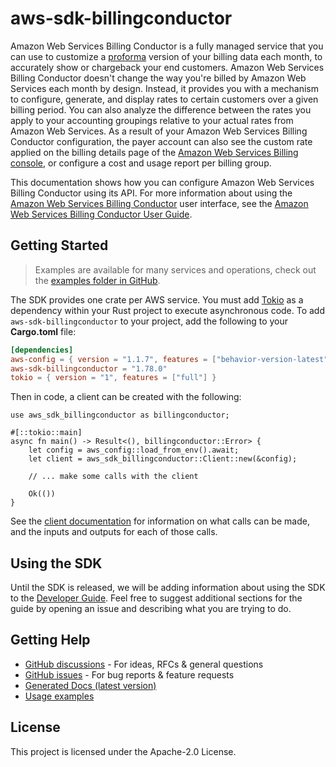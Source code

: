 # aws-sdk-billingconductor

Amazon Web Services Billing Conductor is a fully managed service that you can use to customize a [proforma](https://docs.aws.amazon.com/billingconductor/latest/userguide/understanding-eb.html#eb-other-definitions) version of your billing data each month, to accurately show or chargeback your end customers. Amazon Web Services Billing Conductor doesn't change the way you're billed by Amazon Web Services each month by design. Instead, it provides you with a mechanism to configure, generate, and display rates to certain customers over a given billing period. You can also analyze the difference between the rates you apply to your accounting groupings relative to your actual rates from Amazon Web Services. As a result of your Amazon Web Services Billing Conductor configuration, the payer account can also see the custom rate applied on the billing details page of the [Amazon Web Services Billing console](https://console.aws.amazon.com/billing), or configure a cost and usage report per billing group.

This documentation shows how you can configure Amazon Web Services Billing Conductor using its API. For more information about using the [Amazon Web Services Billing Conductor](https://console.aws.amazon.com/billingconductor/) user interface, see the [Amazon Web Services Billing Conductor User Guide](https://docs.aws.amazon.com/billingconductor/latest/userguide/what-is-billingconductor.html).

## Getting Started

> Examples are available for many services and operations, check out the
> [examples folder in GitHub](https://github.com/awslabs/aws-sdk-rust/tree/main/examples).

The SDK provides one crate per AWS service. You must add [Tokio](https://crates.io/crates/tokio)
as a dependency within your Rust project to execute asynchronous code. To add `aws-sdk-billingconductor` to
your project, add the following to your **Cargo.toml** file:

```toml
[dependencies]
aws-config = { version = "1.1.7", features = ["behavior-version-latest"] }
aws-sdk-billingconductor = "1.78.0"
tokio = { version = "1", features = ["full"] }
```

Then in code, a client can be created with the following:

```rust,no_run
use aws_sdk_billingconductor as billingconductor;

#[::tokio::main]
async fn main() -> Result<(), billingconductor::Error> {
    let config = aws_config::load_from_env().await;
    let client = aws_sdk_billingconductor::Client::new(&config);

    // ... make some calls with the client

    Ok(())
}
```

See the [client documentation](https://docs.rs/aws-sdk-billingconductor/latest/aws_sdk_billingconductor/client/struct.Client.html)
for information on what calls can be made, and the inputs and outputs for each of those calls.

## Using the SDK

Until the SDK is released, we will be adding information about using the SDK to the
[Developer Guide](https://docs.aws.amazon.com/sdk-for-rust/latest/dg/welcome.html). Feel free to suggest
additional sections for the guide by opening an issue and describing what you are trying to do.

## Getting Help

* [GitHub discussions](https://github.com/awslabs/aws-sdk-rust/discussions) - For ideas, RFCs & general questions
* [GitHub issues](https://github.com/awslabs/aws-sdk-rust/issues/new/choose) - For bug reports & feature requests
* [Generated Docs (latest version)](https://awslabs.github.io/aws-sdk-rust/)
* [Usage examples](https://github.com/awslabs/aws-sdk-rust/tree/main/examples)

## License

This project is licensed under the Apache-2.0 License.

